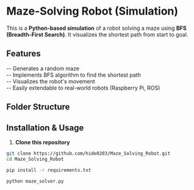 #  Maze-Solving Robot (Simulation) 

This is a **Python-based simulation** of a robot solving a maze using **BFS (Breadth-First Search)**. It visualizes the shortest path from start to goal.



##  Features
-- Generates a random maze  
-- Implements BFS algorithm to find the shortest path  
-- Visualizes the robot's movement  
-- Easily extendable to real-world robots (Raspberry Pi, ROS)  

 


##  Folder Structure





##  Installation & Usage
1. **Clone this repository**  
```sh
git clone https://github.com/hide0203/Maze_Solving_Robot.git
cd Maze_Solving_Robot

pip install -r requirements.txt

python maze_solver.py

